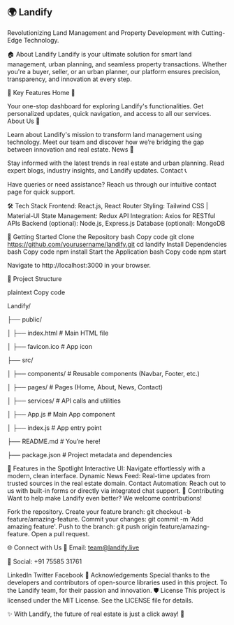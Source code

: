 ## 🌍 Landify
Revolutionizing Land Management and Property Development with Cutting-Edge Technology.


🏠 About Landify
Landify is your ultimate solution for smart land management, urban planning, and seamless property transactions. Whether you're a buyer, seller, or an urban planner, our platform ensures precision, transparency, and innovation at every step.


🎯 Key Features
Home 🏡

Your one-stop dashboard for exploring Landify's functionalities.
Get personalized updates, quick navigation, and access to all our services.
About Us 📜

Learn about Landify's mission to transform land management using technology.
Meet our team and discover how we’re bridging the gap between innovation and real estate.
News 📰

Stay informed with the latest trends in real estate and urban planning.
Read expert blogs, industry insights, and Landify updates.
Contact 📞


Have queries or need assistance?
Reach us through our intuitive contact page for quick support.

🛠️ Tech Stack
Frontend: React.js, React Router
Styling: Tailwind CSS | Material-UI
State Management: Redux
API Integration: Axios for RESTful APIs
Backend (optional): Node.js, Express.js
Database (optional): MongoDB

🚀 Getting Started
Clone the Repository
bash
Copy code
git clone https://github.com/yourusername/landify.git
cd landify
Install Dependencies
bash
Copy code
npm install
Start the Application
bash
Copy code
npm start

Navigate to http://localhost:3000 in your browser.

📂 Project Structure

plaintext
Copy code

Landify/


├── public/


│   ├── index.html         # Main HTML file


│   ├── favicon.ico        # App icon


├── src/


│   ├── components/        # Reusable components (Navbar, Footer, etc.)


│   ├── pages/             # Pages (Home, About, News, Contact)


│   ├── services/          # API calls and utilities


│   ├── App.js             # Main App component


│   ├── index.js           # App entry point


├── README.md              # You’re here!  


├── package.json           # Project metadata and dependencies



🌟 Features in the Spotlight
Interactive UI:
Navigate effortlessly with a modern, clean interface.
Dynamic News Feed:
Real-time updates from trusted sources in the real estate domain.
Contact Automation:
Reach out to us with built-in forms or directly via integrated chat support.
🤝 Contributing
Want to help make Landify even better? We welcome contributions!


Fork the repository.
Create your feature branch: git checkout -b feature/amazing-feature.
Commit your changes: git commit -m 'Add amazing feature'.
Push to the branch: git push origin feature/amazing-feature.
Open a pull request.

🌐 Connect with Us
📧 Email: team@landify.live 

📱 Social: +91 75585 31761


LinkedIn
Twitter
Facebook
🏅 Acknowledgements
Special thanks to the developers and contributors of open-source libraries used in this project.
To the Landify team, for their passion and innovation.
🛡️ License
This project is licensed under the MIT License. See the LICENSE file for details.

✨ With Landify, the future of real estate is just a click away! 🌟
